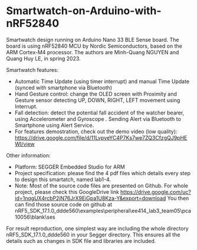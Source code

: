 # Smartwatch-on-Arduino-with-nRF52840
Smartwatch design running on Arduino Nano 33 BLE Sense board. The board is using nRF52840 MCU by Nordic Semiconductors, based on the ARM Cortex-M4 processor. The authors are Minh-Quang NGUYEN and Quang Huy LE, in spring 2023.

Smartwatch features:
- Automatic Time Update (using timer interrupt) and manual Time Update (synced with smartphone via Bluetooth)
- Hand Gesture control: change the OLED screen <SSD1306> with Proximity and Gesture sensor <APDS9960> detecting UP, DOWN, RIGHT, LEFT movement using Interrupt.
- Fall detection: detect the potential fall accident of the watcher bearer, using Accelerometer and Gyroscope <LSM9DS1>. Sending Alert via Bluetooth to Smartphone using Alert Service.
- For features demostration, check out the demo video (low quality):
https://drive.google.com/file/d/11LvpyeYC4P7Ks7we7ZQ3CfzgQJ9pHEWI/view

Other information:
- Platform: SEGGER Embedded Studio for ARM
- Project specification: please find the 4 pdf files which details every step to design this smartatch, named lab1-4.
- Note: Most of the source code files are presented on Github. For whole project, please check this GoogleDrive link
https://drive.google.com/uc?id=1nqgUX4rcbP2jN76JrX9EiGpa1U8Kza-Y&export=download
You then can find those source code on github at
nRF5_SDK_17.1.0_ddde560\examples\peripheral\ee414_lab3_team05\pca10056\blank\ses

For result reproduction, one simplest way are including the whole directory nRF5_SDK_17.1.0_ddde560 in your Segger directory. This ensures all the details such as changes in SDK file and libraries are included.
